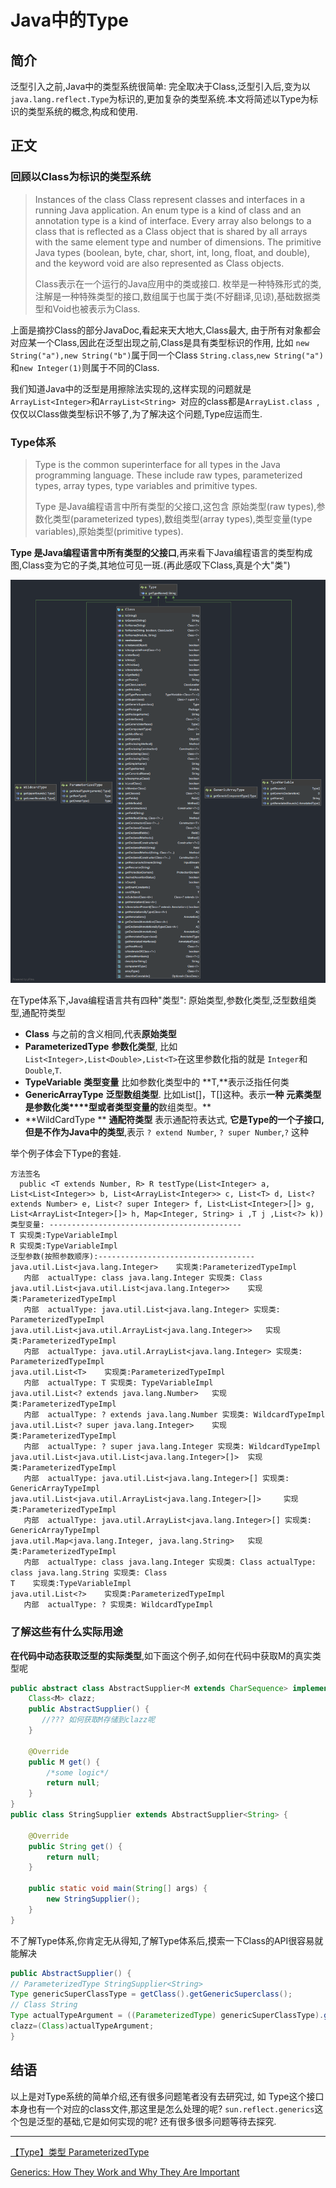 # Java中的Type

## 简介

泛型引入之前,Java中的类型系统很简单: 完全取决于Class,泛型引入后,变为以`java.lang.reflect.Type`为标识的,更加复杂的类型系统.本文将简述以Type为标识的类型系统的概念,构成和使用.

## 正文

### 回顾以Class为标识的类型系统

> Instances of the class Class represent classes and interfaces in a running Java application. An enum type is a kind of class and an annotation type is a kind of interface. Every array also belongs to a class that is reflected as a Class object that is shared by all arrays with the same element type and number of dimensions. The primitive Java types (boolean, byte, char, short, int, long, float, and double), and the keyword void are also represented as Class objects.
>
> Class表示在一个运行的Java应用中的类或接口. 枚举是一种特殊形式的类,注解是一种特殊类型的接口,数组属于也属于类(不好翻译,见谅),基础数据类型和Void也被表示为Class.

上面是摘抄Class的部分JavaDoc,看起来天大地大,Class最大, 由于所有对象都会对应某一个Class,因此在泛型出现之前,Class是具有类型标识的作用,   比如  `new String("a"),new String("b")`属于同一个Class `String.class`,`new String("a")`和`new Integer(1)`则属于不同的Class.

我们知道Java中的泛型是用擦除法实现的,这样实现的问题就是 `ArrayList<Integer>`和`ArrayList<String> `对应的class都是`ArrayList.class `,仅仅以Class做类型标识不够了,为了解决这个问题,Type应运而生.



### Type体系

> Type is the common superinterface for all types in the Java programming language. These include raw types, parameterized types, array types, type variables and primitive types.
>
> Type 是Java编程语言中所有类型的父接口,这包含 原始类型(raw types),参数化类型(parameterized types),数组类型(array types),类型变量(type variables),原始类型(primitive types).

**Type 是Java编程语言中所有类型的父接口**,再来看下Java编程语言的类型构成图,Class变为它的子类,其地位可见一斑.(再此感叹下Class,真是个大"类")

![泛型的类型体系](./img/泛型的类型体系.png)

在Type体系下,Java编程语言共有四种"类型": 原始类型,参数化类型,泛型数组类型,通配符类型

* **Class** 与之前的含义相同,代表**原始类型**
* **ParameterizedType** **参数化类型**, 比如` List<Integer>,List<Double>,List<T> `在这里参数化指的就是 `Integer`和`Double`,`T`. 
* **TypeVariable** **类型变量** 比如参数化类型中的 **T,**表示泛指任何类 
* **GenericArrayType** **泛型数组类型**. 比如List<T>[]，T[]这种。表示**一种** **元素类型 是参数化类****型或者类型变量的**数组类型。**
* **WildCardType **  **通配符类型** 表示通配符表达式, **它是Type的一个子接口,但是不作为Java中的类型**,表示 `? extend Number`, `? super Number`,`?` 这种

举个例子体会下Type的套娃.

```
方法签名
  public <T extends Number, R> R testType(List<Integer> a, List<List<Integer>> b, List<ArrayList<Integer>> c, List<T> d, List<? extends Number> e, List<? super Integer> f, List<List<Integer>[]> g, List<ArrayList<Integer>[]> h, Map<Integer, String> i ,T j ,List<?> k))
类型变量: -------------------------------------------
T 实现类:TypeVariableImpl
R 实现类:TypeVariableImpl
泛型参数(按照参数顺序):-----------------------------------
java.util.List<java.lang.Integer>	 实现类:ParameterizedTypeImpl
   内部  actualType: class java.lang.Integer 实现类: Class
java.util.List<java.util.List<java.lang.Integer>>	 实现类:ParameterizedTypeImpl
   内部  actualType: java.util.List<java.lang.Integer> 实现类: ParameterizedTypeImpl
java.util.List<java.util.ArrayList<java.lang.Integer>>	 实现类:ParameterizedTypeImpl
   内部  actualType: java.util.ArrayList<java.lang.Integer> 实现类: ParameterizedTypeImpl
java.util.List<T>	 实现类:ParameterizedTypeImpl
   内部  actualType: T 实现类: TypeVariableImpl
java.util.List<? extends java.lang.Number>	 实现类:ParameterizedTypeImpl
   内部  actualType: ? extends java.lang.Number 实现类: WildcardTypeImpl
java.util.List<? super java.lang.Integer>	 实现类:ParameterizedTypeImpl
   内部  actualType: ? super java.lang.Integer 实现类: WildcardTypeImpl
java.util.List<java.util.List<java.lang.Integer>[]>	 实现类:ParameterizedTypeImpl
   内部  actualType: java.util.List<java.lang.Integer>[] 实现类: GenericArrayTypeImpl
java.util.List<java.util.ArrayList<java.lang.Integer>[]>	 实现类:ParameterizedTypeImpl
   内部  actualType: java.util.ArrayList<java.lang.Integer>[] 实现类: GenericArrayTypeImpl
java.util.Map<java.lang.Integer, java.lang.String>	 实现类:ParameterizedTypeImpl
   内部  actualType: class java.lang.Integer 实现类: Class actualType: class java.lang.String 实现类: Class
T	 实现类:TypeVariableImpl
java.util.List<?>	 实现类:ParameterizedTypeImpl
   内部  actualType: ? 实现类: WildcardTypeImpl
```



### 了解这些有什么实际用途

**在代码中动态获取泛型的实际类型**,如下面这个例子,如何在代码中获取M的真实类型呢

```java
public abstract class AbstractSupplier<M extends CharSequence> implements Supplier<M> {
    Class<M> clazz;
    public AbstractSupplier() {
       //??? 如何获取M存储到clazz呢
    }

    @Override
    public M get() {
        /*some logic*/
        return null;
    }
}
public class StringSupplier extends AbstractSupplier<String> {

    @Override
    public String get() {
        return null;
    }

    public static void main(String[] args) {
        new StringSupplier();
    }
}
```
不了解Type体系,你肯定无从得知,了解Type体系后,摸索一下Class的API很容易就能解决
```java
public AbstractSupplier() {
// ParameterizedType StringSupplier<String>
Type genericSuperClassType = getClass().getGenericSuperclass();
// Class String
Type actualTypeArgument = ((ParameterizedType) genericSuperClassType).getActualTypeArguments()[0];
clazz=(Class)actualTypeArgument;
}
```



## 结语

以上是对Type系统的简单介绍,还有很多问题笔者没有去研究过,  如 Type这个接口本身也有一个对应的class文件,那这里是怎么处理的呢?  `sun.reflect.generics`这个包是泛型的基础,它是如何实现的呢? 还有很多很多问题等待去探究.

---

[【Type】类型 ParameterizedType](https://www.cnblogs.com/baiqiantao/p/7460580.html)

[Generics: How They Work and Why They Are Important](https://www.oracle.com/technical-resources/articles/java/juneau-generics.html)